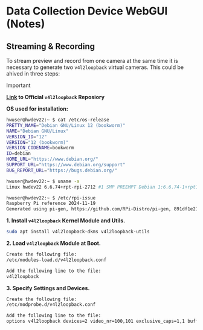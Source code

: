 # Data Collection Device WebGUI (Notes)

## Streaming & Recording
To stream preview and record from one camera at the same time it is necessary to generate two ```v4l2loopback``` virtual cameras. This could be ahived in three steps:

> [!IMPORTANT]
>
> **[Link](https://github.com/v4l2loopback/v4l2loopback) to Official ```v4l2loopback``` Reposiory**
> 
> **OS used for installation:**
> ```bash
> hwuser@hwdev22:~ $ cat /etc/os-release
> PRETTY_NAME="Debian GNU/Linux 12 (bookworm)"
> NAME="Debian GNU/Linux"
> VERSION_ID="12"
> VERSION="12 (bookworm)"
> VERSION_CODENAME=bookworm
> ID=debian
> HOME_URL="https://www.debian.org/"
> SUPPORT_URL="https://www.debian.org/support"
> BUG_REPORT_URL="https://bugs.debian.org/"
> 
> hwuser@hwdev22:~ $ uname -a
> Linux hwdev22 6.6.74+rpt-rpi-2712 #1 SMP PREEMPT Debian 1:6.6.74-1+rpt1 (2025-01-27) aarch64 GNU/Linux
> 
> hwuser@hwdev22:~ $ /etc/rpi-issue
> Raspberry Pi reference 2024-11-19
> Generated using pi-gen, https://github.com/RPi-Distro/pi-gen, 891df1e21ed2b6099a2e6a13e26c91dea44b34d4, stage4
> ```

**1. Install ```v4l2loopback``` Kernel Module and Utils.**
```bash
sudo apt install v4l2loopback-dkms v4l2loopback-utils
```

**2. Load ```v4l2loopback``` Module at Boot.**
```bash
Create the following file:
/etc/modules-load.d/v4l2loopback.conf

Add the following line to the file:
v4l2loopback
```

**3. Specify Settings and Devices.**
```bash
Create the following file:
/etc/modprobe.d/v4l2loopback.conf

Add the following line to the file:
options v4l2loopback devices=2 video_nr=100,101 exclusive_caps=1,1 buffers=4
```
